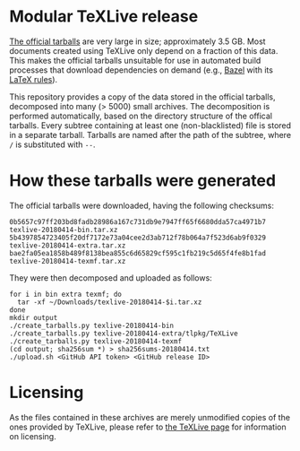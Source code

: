 # Modular TeXLive release

[The official tarballs](http://ftp.math.utah.edu/pub/tex/historic/systems/texlive/2018/)
are very large in size; approximately 3.5 GB. Most documents created
using TeXLive only depend on a fraction of this data. This makes the
official tarballs unsuitable for use in automated build processes that
download dependencies on demand (e.g., [Bazel](https://bazel.build/) with its
[LaTeX rules](https://github.com/ProdriveTechnologies/bazel-latex)).

This repository provides a copy of the data stored in the official
tarballs, decomposed into many (> 5000) small archives. The
decomposition is performed automatically, based on the directory
structure of the offical tarballs. Every subtree containing at least one
(non-blacklisted) file is stored in a separate tarball. Tarballs are
named after the path of the subtree, where `/` is substituted with `--`.

# How these tarballs were generated

The official tarballs were downloaded, having the following checksums:

```
0b5657c97ff203bd8fadb28986a167c731db9e7947ff65f6680dda57ca4971b7  texlive-20180414-bin.tar.xz
5b4397854723405f20df7172e73a04cee2d3ab712f78b064a7f523d6ab9f0329  texlive-20180414-extra.tar.xz
bae2fa05ea1858b489f8138bea855c6d65829cf595c1fb219c5d65f4fe8b1fad  texlive-20180414-texmf.tar.xz
```

They were then decomposed and uploaded as follows:

```
for i in bin extra texmf; do
  tar -xf ~/Downloads/texlive-20180414-$i.tar.xz
done
mkdir output
./create_tarballs.py texlive-20180414-bin 
./create_tarballs.py texlive-20180414-extra/tlpkg/TeXLive
./create_tarballs.py texlive-20180414-texmf
(cd output; sha256sum *) > sha256sums-20180414.txt
./upload.sh <GitHub API token> <GitHub release ID>
```

# Licensing

As the files contained in these archives are merely unmodified copies of
the ones provided by TeXLive, please refer to
[the TeXLive page](https://www.tug.org/texlive/copying.html) for
information on licensing.
